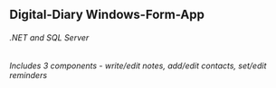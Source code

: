 ## Digital-Diary  Windows-Form-App
###### .NET and SQL Server
###### Includes 3 components - write/edit notes, add/edit contacts, set/edit reminders
